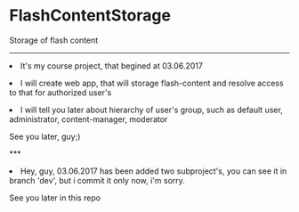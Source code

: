 # FlashContentStorage
Storage of flash content
***
<p><li>It's my course project, that begined at 03.06.2017</li></p>
<p><li>I will create web app, that will storage flash-content and resolve access to that for authorized user's</li></p>
<p><li>I will tell you later about hierarchy of user's group, such as default user, administrator, content-manager, moderator</li></p>
<p>See you later, guy;)</p>
***
<p><li>Hey, guy, 03.06.2017 has been added two subproject's, you can see it in branch 'dev', but i commit it only now, i'm sorry.</li></p>
<p>See you later in this repo</p>
